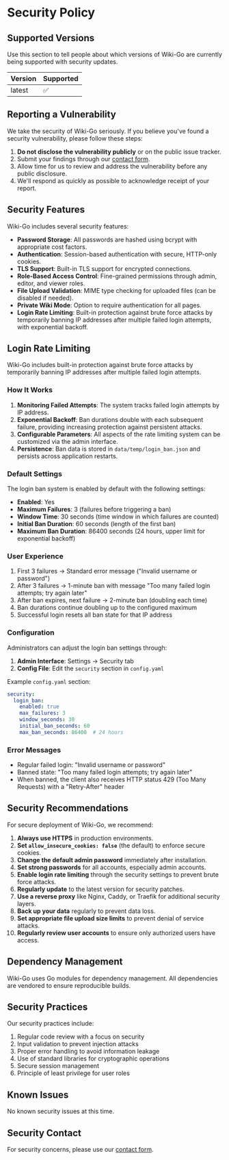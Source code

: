 # Security Policy

## Supported Versions

Use this section to tell people about which versions of Wiki-Go are currently being supported with security updates.

| Version | Supported          |
| ------- | ------------------ |
| latest  | :white_check_mark: |

## Reporting a Vulnerability

We take the security of Wiki-Go seriously. If you believe you've found a security vulnerability, please follow these steps:

1. **Do not disclose the vulnerability publicly** or on the public issue tracker.
2. Submit your findings through our [contact form](https://leomoon.com/contact).
3. Allow time for us to review and address the vulnerability before any public disclosure.
4. We'll respond as quickly as possible to acknowledge receipt of your report.

## Security Features

Wiki-Go includes several security features:

- **Password Storage**: All passwords are hashed using bcrypt with appropriate cost factors.
- **Authentication**: Session-based authentication with secure, HTTP-only cookies.
- **TLS Support**: Built-in TLS support for encrypted connections.
- **Role-Based Access Control**: Fine-grained permissions through admin, editor, and viewer roles.
- **File Upload Validation**: MIME type checking for uploaded files (can be disabled if needed).
- **Private Wiki Mode**: Option to require authentication for all pages.
- **Login Rate Limiting**: Built-in protection against brute force attacks by temporarily banning IP addresses after multiple failed login attempts, with exponential backoff.

## Login Rate Limiting

Wiki-Go includes built-in protection against brute force attacks by temporarily banning IP addresses after multiple failed login attempts.

### How It Works

1. **Monitoring Failed Attempts**: The system tracks failed login attempts by IP address.
2. **Exponential Backoff**: Ban durations double with each subsequent failure, providing increasing protection against persistent attacks.
3. **Configurable Parameters**: All aspects of the rate limiting system can be customized via the admin interface.
4. **Persistence**: Ban data is stored in `data/temp/login_ban.json` and persists across application restarts.

### Default Settings

The login ban system is enabled by default with the following settings:

- **Enabled**: Yes
- **Maximum Failures**: 3 (failures before triggering a ban)
- **Window Time**: 30 seconds (time window in which failures are counted)
- **Initial Ban Duration**: 60 seconds (length of the first ban)
- **Maximum Ban Duration**: 86400 seconds (24 hours, upper limit for exponential backoff)

### User Experience

1. First 3 failures → Standard error message ("Invalid username or password")
2. After 3 failures → 1-minute ban with message "Too many failed login attempts; try again later"
3. After ban expires, next failure → 2-minute ban (doubling each time)
4. Ban durations continue doubling up to the configured maximum
5. Successful login resets all ban state for that IP address

### Configuration

Administrators can adjust the login ban settings through:

1. **Admin Interface**: Settings → Security tab
2. **Config File**: Edit the `security` section in `config.yaml`

Example `config.yaml` section:

```yaml
security:
  login_ban:
    enabled: true
    max_failures: 3
    window_seconds: 30
    initial_ban_seconds: 60
    max_ban_seconds: 86400  # 24 hours
```

### Error Messages

- Regular failed login: "Invalid username or password"
- Banned state: "Too many failed login attempts; try again later"
- When banned, the client also receives HTTP status 429 (Too Many Requests) with a "Retry-After" header

## Security Recommendations

For secure deployment of Wiki-Go, we recommend:

1. **Always use HTTPS** in production environments.
2. **Set `allow_insecure_cookies: false`** (the default) to enforce secure cookies.
3. **Change the default admin password** immediately after installation.
4. **Set strong passwords** for all accounts, especially admin accounts.
5. **Enable login rate limiting** through the security settings to prevent brute force attacks.
6. **Regularly update** to the latest version for security patches.
7. **Use a reverse proxy** like Nginx, Caddy, or Traefik for additional security layers.
8. **Back up your data** regularly to prevent data loss.
9. **Set appropriate file upload size limits** to prevent denial of service attacks.
10. **Regularly review user accounts** to ensure only authorized users have access.

## Dependency Management

Wiki-Go uses Go modules for dependency management. All dependencies are vendored to ensure reproducible builds.

## Security Practices

Our security practices include:

1. Regular code review with a focus on security
2. Input validation to prevent injection attacks
3. Proper error handling to avoid information leakage
4. Use of standard libraries for cryptographic operations
5. Secure session management
6. Principle of least privilege for user roles

## Known Issues

No known security issues at this time.

## Security Contact

For security concerns, please use our [contact form](https://leomoon.com/contact).
